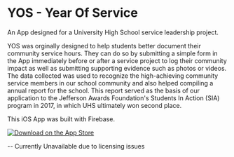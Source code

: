# YOS - Year Of Service

An App designed for a University High School service leadership project.

YOS was orginally designed to help students better document their community service hours. They can do so by submitting a simple form in the App immediately before or after a service project to log their community impact as well as submitting supporting evidence such as photos or videos. The data collected was used to recognize the high-achieving community service members in our school community and also helped compiling a annual report for the school. This report served as the basis of our application to the Jefferson Awards Foundation's Students In Action (SIA) program in 2017, in which UHS ultimately won second place.

This iOS App was built with Firebase.

[![Download on the App Store](https://linkmaker.itunes.apple.com/images/badges/en-us/badge_appstore-lrg.svg)](https://itunes.apple.com/us/app/yos/id1168438358)

-- Currently Unavailable due to licensing issues
